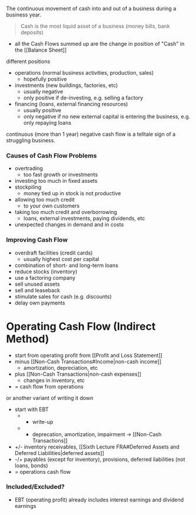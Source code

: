 The continuous movement of cash into and out of a business during a business year.

> Cash is the most liquid asset of a business (money bills, bank deposits)

- all the Cash Flows summed up are the change in position of "Cash" in the [[Balance Sheet]]

different positions
- operations (normal business activities, production, sales)
	- hopefully positive
- investments (new buildings, factories, etc)
	- usually negative
	- only positive if de-investing, e.g. selling a factory
- financing (loans, external financing resources)
	- usually positive
	- only negative if no new external capital is entering the business, e.g. only repaying loans

continuous (more than 1 year) negative cash flow is a telltale sign of a struggling business.
### Causes of Cash Flow Problems
- overtrading
	- too fast growth or investments
- investing too much in fixed assets
- stockpiling
	- money tied up in stock is not productive
- allowing too much credit 
	- to your own customers 
- taking too much credit and overborrowing 
	- loans, external investments, paying dividends, etc
- unexpected changes in demand and in costs
### Improving Cash Flow
- overdraft facilities (credit cards)
	- usually highest cost per capital
- combination of short- and long-term loans
- reduce stocks (inventory)
- use a factoring company
- sell unused assets
- sell and leaseback
- stimulate sales for cash (e.g. discounts)
- delay own payments

# Operating Cash Flow (Indirect Method)

- start from operating profit from [[Profit and Loss Statement]] 
- minus [[Non-Cash Transactions#Income|non-cash income]] 
	- amortization, depreciation, etc
- plus [[Non-Cash Transactions|non-cash expenses]]
	- changes in inventory, etc
- = cash flow from operations

or another variant of writing it down

- start with EBT
	- - write-up
	- + deprecation, amortization, impairment -> [[Non-Cash Transactions]]
- +/- inventory receivables, [[Sixth Lecture FRA#Deferred Assets and Deferred Liabilities|deferred assets]]
- -/+ payables (except for inventory), provisions, deferred liabilities (not loans, bonds)
- = operations cash flow

### Included/Excluded?
- EBT (operating profit) already includes interest earnings and dividend earnings
